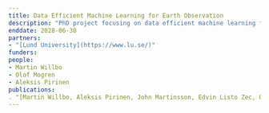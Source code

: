 ```yaml
---
title: Data Efficient Machine Learning for Earth Observation
description: "PhD project focusing on data efficient machine learning for earth observation."
enddate: 2028-06-30
partners:
- "[Lund University](https://www.lu.se/)"
funders:
people:
- Martin Willbo
- Olof Mogren
- Aleksis Pirinen
publications:
. "[Martin Willbo, Aleksis Pirinen, John Martinsson, Edvin Listo Zec, Olof Mogren, Mikael Nilsson, Impacts of Color and Texture Distortions on Earth Observation Data in Deep Learning, 2nd ML4RS Workshop at ICLR 2024](https://arxiv.org/abs/2403.04385)"
---
```



